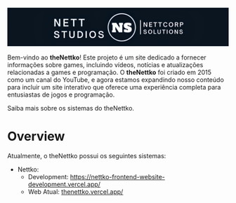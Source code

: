 
![theNettko](./docs/banner-web.png)

Bem-vindo ao **theNettko**! Este projeto é um site dedicado a fornecer informações sobre games, incluindo vídeos, notícias e atualizações relacionadas a games e programação. O **theNettko** foi criado em 2015 como um canal do YouTube, e agora estamos expandindo nosso conteúdo para incluir um site interativo que oferece uma experiência completa para entusiastas de jogos e programação.

Saiba mais sobre os sistemas do theNettko.

# Overview

Atualmente, o theNettko possui os seguintes sistemas:

- Nettko:
  - Development: https://nettko-frontend-website-development.vercel.app/
  - Web Atual: [thenettko.vercel.app/](https://thenettko.vercel.app/)
  <!-- - Mobile: _Em breve_
  - Ambientes para testes:
  - Staging: https://novo-staging.nettkobrasil.com/
  - Development: https://novo-dev.nettkobrasil.com/
- Admin (sistema administrativo):
  - Web: https://admin.nettkobrasil.com/
  - Ambientes para testes:
  - Staging: https://admin-staging.nettkobrasil.com/
  - Development: https://admin-dev.nettkobrasil.com/
- Backend:
  - Showcase: https://api.nettkobrasil.com/prod/swagger/
  - Admin: https://api.nettkobrasil.com/prod/admin/swagger/ -->

# Ambientes

Todos os sistemas são compostos de três ambientes:

- Production:
  - Sendo o principal ambiente, é utilizado por todas as pessoas para interagir com o sistema oficial!
- Staging:
  - Antes de entrar para production, as modificações passam pelo ambiente de staging para terem uma validação ou aprovação final.
- Development:
  - Quando novas funcionalidades ficam prontas e são revisadas individualmente, elas ficam no ambiente de development antes de entrarem para o ambiente de staging. Assim, é possível detectar problemas mais rapidamente, antes deles entrarem para o ambiente de production.

# Repositórios

Todos os projetos do theNettko estão hospedados no GitHub, distribuídos nos seguintes repositórios:

- Nettko
  - Web: https://github.com/theNettko/nettko-frontend
     <!-- - Mobile: _Em breve_ -->
    <!-- - Admin
  - Web: _Em breve_
- Hotsites: _Em breve_ -->
- Backend: https://github.com/theNettko/nettko-backend
- Documentação: https://github.com/theNettko/nettko-docs
<!-- - Manutenção:  _Em breve_ -->
